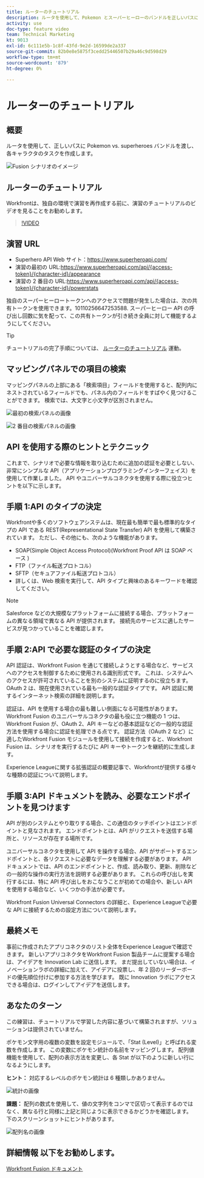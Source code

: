 ```yaml
---
title: ルーターのチュートリアル
description: ルータを使用して、Pokemon とスーパーヒーローのバンドルを正しいパスに渡す方法を学びます。 [!DNL Adobe Workfront Fusion].
activity: use
doc-type: feature video
team: Technical Marketing
kt: 9013
exl-id: 6c111e5b-1c8f-43fd-9e2d-16599de2a337
source-git-commit: 82b0e8e5875f3cedd25446507b29a46c9d598d29
workflow-type: tm+mt
source-wordcount: '879'
ht-degree: 0%

---
```


# ルーターのチュートリアル

## 概要

ルータを使用して、正しいパスに Pokemon vs. superheroes バンドルを渡し、各キャラクタのタスクを作成します。

![Fusion シナリオのイメージ](assets/universal-connectors-and-routing-2.png)

## ルーターのチュートリアル

Workfrontは、独自の環境で演習を再作成する前に、演習のチュートリアルのビデオを見ることをお勧めします。

>[!VIDEO](https://video.tv.adobe.com/v/335272/?quality=12)

## 演習 URL

* Superhero API Web サイト：https://www.superheroapi.com/
* 演習の最初の URL:https://www.superheroapi.com/api/{access-token}/{character-id}/appearance
* 演習の 2 番目の URL:https://www.superheroapi.com/api/{access-token}/{character-id}/powerstats

独自のスーパーヒーロートークンへのアクセスで問題が発生した場合は、次の共有トークンを使用できます。10110256647253588. スーパーヒーロー API の呼び出し回数に気を配って、この共有トークンが引き続き全員に対して機能するようにしてください。

>[!TIP]
>
>チュートリアルの完了手順については、 [ルーターのチュートリアル](https://experienceleague.adobe.com/docs/workfront-learn/tutorials-workfront/fusion/exercises/routers.html?lang=en) 運動。


## マッピングパネルでの項目の検索

マッピングパネルの上部にある「検索項目」フィールドを使用すると、配列内にネストされているフィールドでも、パネル内のフィールドをすばやく見つけることができます。 検索では、大文字と小文字が区別されません。

![最初の検索パネルの画像](assets/universal-connectors-and-routing-3.png)

![2 番目の検索パネルの画像](assets/universal-connectors-and-routing-4.png)

## API を使用する際のヒントとテクニック

これまで、シナリオで必要な情報を取り込むために追加の認証を必要としない、非常にシンプルな API（アプリケーションプログラミングインターフェイス）を使用して作業しました。 API やユニバーサルコネクタを使用する際に役立つヒントを以下に示します。

## 手順 1:API のタイプの決定

Workfrontや多くのソフトウェアシステムは、現在最も簡単で最も標準的なタイプの API である REST(Representational State Transfer) API を使用して構築されています。 ただし、その他にも、次のような機能があります。

* SOAP(Simple Object Access Protocol)(Workfront Proof API は SOAP ベース )
* FTP（ファイル転送プロトコル）
* SFTP（セキュアファイル転送プロトコル）
* 詳しくは、Web 検索を実行して、API タイプと興味のあるキーワードを確認してください。

>[!NOTE]
>
>Salesforce などの大規模なプラットフォームに接続する場合、プラットフォームの異なる領域で異なる API が提供されます。 接続先のサービスに適したサービスが見つかっていることを確認します。

## 手順 2:API で必要な認証のタイプの決定

API 認証は、Workfront Fusion を通じて接続しようとする場合など、サービスへのアクセスを制御するために使用される識別形式です。 これは、システムへのアクセスが許可されていることを別のシステムに証明するのに役立ちます。 OAuth 2 は、現在使用されている最も一般的な認証タイプです。 API 認証に関するインターネット検索の詳細を説明します。

認証は、API を使用する場合の最も難しい側面になる可能性があります。 Workfront Fusion のユニバーサルコネクタの最も役に立つ機能の 1 つは、Workfront Fusion が、OAuth 2、API キーなどの基本認証などの一般的な認証方法を使用する場合に認証を処理できる点です。 認証方法（OAuth 2 など）に適したWorkfront Fusion モジュールを使用して接続を作成すると、Workfront Fusion は、シナリオを実行するたびに API キーやトークンを継続的に生成します。

Experience Leagueに関する拡張認証の概要記事で、Workfrontが提供する様々な種類の認証について説明します。

## 手順 3:API ドキュメントを読み、必要なエンドポイントを見つけます

API が別のシステムとやり取りする場合、この通信のタッチポイントはエンドポイントと見なされます。 エンドポイントとは、API がリクエストを送信する場所と、リソースが存在する場所です。

ユニバーサルコネクタを使用して API を操作する場合、API がサポートするエンドポイントと、各リクエストに必要なデータを理解する必要があります。 API ドキュメントでは、API のエンドポイントと、作成、読み取り、更新、削除などの一般的な操作の実行方法を説明する必要があります。 これらの呼び出しを実行するには、特に API 呼び出しをおこなうことが初めての場合や、新しい API を使用する場合など、いくつかの手法が必要です。

Workfront Fusion Universal Connectors の詳細と、Experience Leagueで必要な API に接続するための設定方法について説明します。

## 最終メモ

事前に作成されたアプリコネクタのリスト全体をExperience Leagueで確認できます。 新しいアプリコネクタをWorkfront Fusion 製品チームに提案する場合は、アイデアを Innovation Lab に送信します。 まだ提出していない場合は、イノベーションラボの詳細に加えて、アイデアに投票し、年 2 回のリーダーボードの優先順位付けに参加する方法を学びます。 既に Innovation ラボにアクセスできる場合は、ログインしてアイデアを送信します。

## あなたのターン

この練習は、チュートリアルで学習した内容に基づいて構築されますが、ソリューションは提供されていません。

ポケモン文字用の複数の変数を設定モジュールで、「Stat (Level)」と呼ばれる変数を作成します。 この変数にポケモン統計の名前をマッピングします。 配列値機能を使用して、配列の表示方法を変更し、各 Stat が以下のように新しい行になるようにします。

**ヒント：** 対応するレベルのポケモン統計は 6 種類しかありません。

![統計の画像](assets/universal-connectors-and-routing-5.png)

**課題：** 配列の数式を使用して、値の文字列をコンマで区切って表示するのではなく、異なる行と同様に上記と同じように表示できるかどうかを確認します。 下のスクリーンショットにヒントがあります。

![配列名の画像](assets/universal-connectors-and-routing-6.png)

## 詳細情報 以下をお勧めします。

[Workfront Fusion ドキュメント](https://experienceleague.adobe.com/docs/workfront/using/adobe-workfront-fusion/workfront-fusion-2.html?lang=en)
